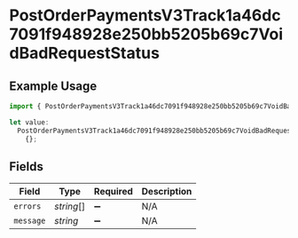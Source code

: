 # PostOrderPaymentsV3Track1a46dc7091f948928e250bb5205b69c7VoidBadRequestStatus

## Example Usage

```typescript
import { PostOrderPaymentsV3Track1a46dc7091f948928e250bb5205b69c7VoidBadRequestStatus } from "@dhaba/safepay-ts/models/operations";

let value:
  PostOrderPaymentsV3Track1a46dc7091f948928e250bb5205b69c7VoidBadRequestStatus =
    {};
```

## Fields

| Field              | Type               | Required           | Description        |
| ------------------ | ------------------ | ------------------ | ------------------ |
| `errors`           | *string*[]         | :heavy_minus_sign: | N/A                |
| `message`          | *string*           | :heavy_minus_sign: | N/A                |
